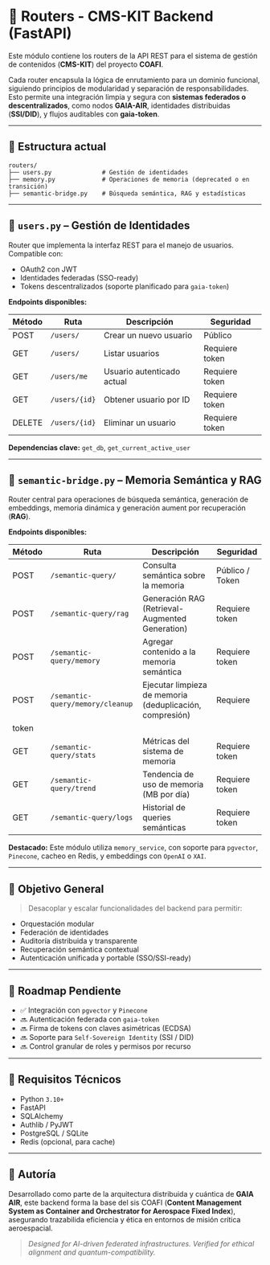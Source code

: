 
# 📡 Routers - CMS-KIT Backend (FastAPI)

Este módulo contiene los routers de la API REST para el sistema de gestión de contenidos (**CMS-KIT**) del proyecto 
**COAFI**.

Cada router encapsula la lógica de enrutamiento para un dominio funcional, siguiendo principios de modularidad y 
separación de responsabilidades. Esto permite una integración limpia y segura con **sistemas federados o 
descentralizados**, como nodos **GAIA-AIR**, identidades distribuidas (**SSI/DID**), y flujos auditables con 
**gaia-token**.

---

## 📁 Estructura actual

```
routers/
├── users.py              # Gestión de identidades
├── memory.py             # Operaciones de memoria (deprecated o en transición)
├── semantic-bridge.py    # Búsqueda semántica, RAG y estadísticas
```

---

## 🔐 `users.py` – Gestión de Identidades

Router que implementa la interfaz REST para el manejo de usuarios. Compatible con:

- OAuth2 con JWT
- Identidades federadas (SSO-ready)
- Tokens descentralizados (soporte planificado para `gaia-token`)

**Endpoints disponibles:**

| Método | Ruta             | Descripción                          | Seguridad         |
|--------|------------------|--------------------------------------|-------------------|
| POST   | `/users/`        | Crear un nuevo usuario               | Público           |
| GET    | `/users/`        | Listar usuarios                      | Requiere token    |
| GET    | `/users/me`      | Usuario autenticado actual           | Requiere token    |
| GET    | `/users/{id}`    | Obtener usuario por ID               | Requiere token    |
| DELETE | `/users/{id}`    | Eliminar un usuario                  | Requiere token    |

**Dependencias clave:** `get_db`, `get_current_active_user`

---

## 🧠 `semantic-bridge.py` – Memoria Semántica y RAG

Router central para operaciones de búsqueda semántica, generación de embeddings, memoria dinámica y generación aument
por recuperación (**RAG**).

**Endpoints disponibles:**

| Método | Ruta                         | Descripción                                               | Seguridad      
|--------|------------------------------|-----------------------------------------------------------|----------------
| POST   | `/semantic-query/`           | Consulta semántica sobre la memoria                       | Público / Token
| POST   | `/semantic-query/rag`        | Generación RAG (Retrieval-Augmented Generation)           | Requiere token 
| POST   | `/semantic-query/memory`     | Agregar contenido a la memoria semántica                  | Requiere token 
| POST   | `/semantic-query/memory/cleanup` | Ejecutar limpieza de memoria (deduplicación, compresión) | Requiere 
token    |
| GET    | `/semantic-query/stats`      | Métricas del sistema de memoria                           | Requiere token 
| GET    | `/semantic-query/trend`      | Tendencia de uso de memoria (MB por día)                  | Requiere token 
| GET    | `/semantic-query/logs`       | Historial de queries semánticas                           | Requiere token 

**Destacado:** Este módulo utiliza `memory_service`, con soporte para `pgvector`, `Pinecone`, cacheo en Redis, y 
embeddings con `OpenAI` o `XAI`.

---

## 🎯 Objetivo General

> Desacoplar y escalar funcionalidades del backend para permitir:

- Orquestación modular
- Federación de identidades
- Auditoría distribuida y transparente
- Recuperación semántica contextual
- Autenticación unificada y portable (SSO/SSI-ready)

---

## 🧭 Roadmap Pendiente

- ✅ Integración con `pgvector` y `Pinecone`
- 🔜 Autenticación federada con `gaia-token`
- 🔜 Firma de tokens con claves asimétricas (ECDSA)
- 🔜 Soporte para `Self-Sovereign Identity` (SSI / DID)
- 🔜 Control granular de roles y permisos por recurso

---

## 📎 Requisitos Técnicos

- Python `3.10+`
- FastAPI
- SQLAlchemy
- Authlib / PyJWT
- PostgreSQL / SQLite
- Redis (opcional, para cache)

---

## 🤖 Autoría

Desarrollado como parte de la arquitectura distribuida y cuántica de **GAIA AIR**, este backend forma la base del sis
COAFI (**Content Management System as Container and Orchestrator for Aerospace Fixed Index**), asegurando trazabilida
eficiencia y ética en entornos de misión crítica aeroespacial.

> _Designed for AI-driven federated infrastructures. Verified for ethical alignment and quantum-compatibility._
